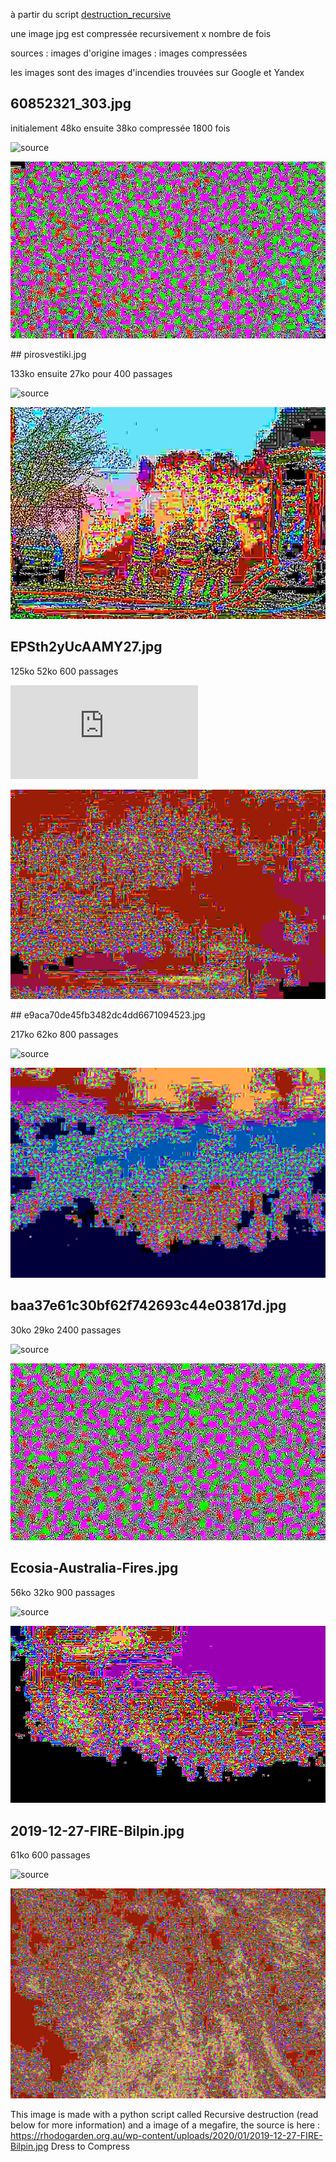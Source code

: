 à partir du script [destruction_recursive](https://github.com/RandomLab/smallFilePhoto/tree/main/destruction_recursive)

une image jpg est compressée recursivement x nombre de fois 

sources : images d'origine
images : images compressées

les images sont des images d'incendies trouvées sur Google et Yandex

## 60852321_303.jpg

initialement 48ko ensuite 38ko compressée 1800 fois

![source](https://www1.wdr.de/nachrichten/ruhrgebiet/grossbrand-essener-innenstadt-106~_v-gseapremiumxl.jpg)

![image](https://github.com/RandomLab/smallFilePhoto/blob/main/proposition_jeremie/images/60852321_303.jpg)

## pirosvestiki.jpg

133ko ensuite 27ko pour 400 passages

![source](https://www.atechinc.net/wp-content/uploads/2019/12/Fire-Prevention-1536x1024.jpg)

![image](https://github.com/RandomLab/smallFilePhoto/blob/main/proposition_jeremie/images/pirosvestiki.jpg)

## EPSth2yUcAAMY27.jpg

125ko 52ko 600 passages

![source](https://au.shotoe.com/thumb/phpThumb.php?src=%2Fuploads%2Fnews%2F16%2F1641%2F6%2F1641644-orroral-valley-bushfire-breaks-out-in-namadgi-national-park.jpg&w=706&hash=8fbf1613f242f3cf2a657aad9afa14da)

![image](https://github.com/RandomLab/smallFilePhoto/blob/main/proposition_jeremie/images/EPSth2yUcAAMY27.jpg)

## e9aca70de45fb3482dc4dd6671094523.jpg

217ko 62ko 800 passages

![source](https://static.mk.ru/upload/entities/2021/08/18/08/articles/facebookPicture/95/34/32/21/e9aca70de45fb3482dc4dd6671094523.jpg)

![image](https://github.com/RandomLab/smallFilePhoto/blob/main/proposition_jeremie/images/e9aca70de45fb3482dc4dd6671094523.jpg)

## baa37e61c30bf62f742693c44e03817d.jpg

30ko 29ko 2400 passages

![source](https://cdn21.img.ria.ru/images/07e4/08/14/1576045580_0:317:3078:2048_600x0_80_0_0_baa37e61c30bf62f742693c44e03817d.jpg)

![image](https://github.com/RandomLab/smallFilePhoto/blob/main/proposition_jeremie/images/baa37e61c30bf62f742693c44e03817d.jpg)


## Ecosia-Australia-Fires.jpg

56ko 32ko 900 passages

![source](https://blog.ecosia.org/content/images/size/w1000/2020/01/Ecosia-Australia-Fires.jpg)

![image](https://github.com/RandomLab/smallFilePhoto/blob/main/proposition_jeremie/images/Ecosia-Australia-Fires.jpg)


## 2019-12-27-FIRE-Bilpin.jpg

61ko 600 passages

![source](https://rhodogarden.org.au/wp-content/uploads/2020/01/2019-12-27-FIRE-Bilpin.jpg)

![image](https://github.com/RandomLab/smallFilePhoto/blob/main/proposition_jeremie/images/2019-12-27-FIRE-Bilpin.jpg)


This image is made with a python script called Recursive destruction (read below for more information) and a image of a megafire, the source is here : https://rhodogarden.org.au/wp-content/uploads/2020/01/2019-12-27-FIRE-Bilpin.jpg
Dress to Compress

